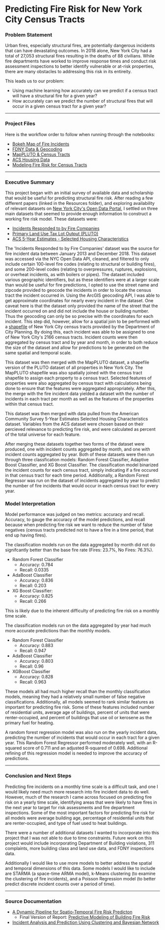 # Predicting Fire Risk for New York City Census Tracts

### Problem Statement 

Urban fires, especially structural fires, are potentially dangerous incidents that can have devastating outcomes. In 2018 alone, New York City had a total of 27,053 structural fires resulting in the deaths of 88 civilians. While fire departments have worked to improve response times and conduct risk assessment inspections to better identify vulnerable or at-risk properties, there are many obstacles to addressing this risk in its entireity.

This leads us to our problem:
- Using machine learning how accurately can we predict if a census tract will have a structural fire for a given year?
- How accurately can we predict the number of structural fires that will occur in a given census tract for a given year?

---

### Project Files

Here is the workflow order to follow when running through the notebooks:
- [Bokeh Map of Fire Incidents](https://github.com/NoahChristiansen/Fire-Risk-NYC/blob/master/Code/Bokeh%20Map%20of%20Fire%20Incidents.ipynb)
- [FDNY Data & Geocoding](https://github.com/NoahChristiansen/Fire-Risk-NYC/blob/master/Code/FDNY%20Data%20%26%20Geocoding.ipynb) 
- [MapPLUTO & Census Tracts](https://github.com/NoahChristiansen/Fire-Risk-NYC/blob/master/Code/MapPLUTO%20%26%20Census%20Tracts.ipynb) 
- [ACS Housing Data](https://github.com/NoahChristiansen/Fire-Risk-NYC/blob/master/Code/ACS_Housing_Data.ipynb) 
- [Modeling Fire Risk for Census Tracts](https://github.com/NoahChristiansen/Fire-Risk-NYC/blob/master/Code/Modeling_Fire_Risk_for_Census_Tracts.ipynb)

---

### Executive Summary

This project began with an initial survey of available data and scholarship that would be useful for predicting structural fire risk. After reading a few different papers (linked in the Resources folder), and exploring availability of relevant datasets on [New York City's Open Data Portal](https://opendata.cityofnewyork.us/), I settled on three main datasets that seemed to provide enough information to construct a working fire risk model. These datasets were:
- [Incidents Responded to by Fire Companies](https://data.cityofnewyork.us/Public-Safety/Incidents-Responded-to-by-Fire-Companies/tm6d-hbzd)
- [Primary Land Use Tax Lot Output (PLUTO)](https://www1.nyc.gov/site/planning/data-maps/open-data/dwn-pluto-mappluto.page)
- [ACS 5-Year Estimates - Selected Housing Characteristics](https://factfinder.census.gov/faces/tableservices/jsf/pages/productview.xhtml?src=bkmk)

The 'Incidents Responded to by Fire Companies' dataset was the source for fire incident data between January 2013 and December 2018. This dataset was accessed via the NYC Open Data API, cleaned, and filtered to only include certain 100-level fire codes (relating to structural or building fires), and some 200-level codes (relating to overpressures, ruptures, explosions, or overheat incidents, as with boilers or pipes). The dataset included various geographic identifiers, but as these identifiers were at a larger scale than would be useful for fire predictions, I opted to use the street name and zipcode provided to geocode the incidents in order to locate the census tract the incident occurred in. Using the ArcGIS geocoding API, I was able to get approximate coordinates for nearly every incident in the dataset. One caveat here is that the dataset only provided the name of the street that the incident occurred on and did not include the house or building number. Thus the geocoding can only be so precise with the coordinates for each incident. This step did, however, allow for a spatial join to be performed with a [shapefile](https://www1.nyc.gov/site/planning/data-maps/open-data/districts-download-metadata.page#collapse4) of New York City census tracts provided by the Department of City Planning. By doing this, each incident was able to be assigned to one of New York City's 2166 census tracts. Incident counts were then aggregated by census tract and by year and month, in order to both reduce the size of the dataset and allow for predictions to be generated on the same spatial and temporal scale.

This dataset was then merged with the MapPLUTO dataset, a shapefile version of the PLUTO dataset of all properties in New York City. The MapPLUTO shapefile was also spatially joined with the census tract shapefile to assign each property to a census tract. Selected features of properties were also aggregated by census tract with calculations being done to ensure that the features were aggregated appropriately. After this, the merge with the fire incident data yielded a dataset with the number of incidents in each tract per month as well as the features of the properties within that census tract.

This dataset was then merged with data pulled from the American Community Survey 5-Year Estimates Selected Housing Characteristics dataset. Variables from the ACS dataset were chosen based on their percieved relevance to predicting fire risk, and were calculated as percent of the total universe for each feature.

After merging these datasets together two forms of the dataset were produced, one with incident counts aggregated by month, and one with incident counts aggregated by year. Both of these datasets were then run through three classfication models: Random Forest Classifier, Adaptive Boost Classifier, and XG Boost Classifier. The classification model binarized the incident counts for each census tract, simply indicating if a fire occured in that census tract for each time period. Additionally, a Random Forest Regressor was run on the dataset of incidents aggregated by year to predict the number of fire incidents that would occur in each census tract for every year.



### Model Interpretation

Model performance was judged on two metrics: accuracy and recall. Accuracy, to gauge the accuracy of the model predictions, and recall because when predicting fire risk we want to reduce the number of false negatives (census tracts predicted not to have a fire in a time period, that end up having fires).

The classification models run on the data aggregated by month did not do signifcantly better than the base fire rate (Fires: 23.7%, No Fires: 76.3%).
  - Random Forest Classifier
    - Accuracy: 0.784
    - Recall: 0.0335
  - AdaBoost Classifier
    - Accuracy: 0.836
    - Recall: 0.203
  - XG Boost Classifier: 
    - Accuracy: 0.825
    - Recall: 0.266

This is likely due to the inherent difficulty of predicting fire risk on a monthly time scale.

The classification models run on the data aggregated by year had much more accurate predictions than the monthly models.
  - Random Forest Classifier
    - Accuracy: 0.883
    - Recall: 0.947
  - AdaBoost Classifier
    - Accuracy: 0.803
    - Recall: 0.96
  - XGBoost Classifier
    - Accuracy: 0.828
    - Recall: 0.963

These models all had much higher recall than the monthly classification models, meaning they had a relatively small number of false negative classifications. Additionally, all models seemed to rank similar features as important for predicting fire risk. Some of these features included number of residential units, average age of buildings, percent of units that were renter-occupied, and percent of buildings that use oil or kerosene as the primary fuel for heating.

 A random forest regression model was also run on the yearly incident data, predicting the number of incidents that would occur in each tract for a given year. This Random Forest Regressor performed moderately well, with an R-squared score of 0.711 and an adjusted R-squared of 0.698. Additional refining of this regression model is needed to improve the accuracy of predictions.
 
---

### Conclusion and Next Steps

Predicting fire incidents on a monthly time scale is a difficult task, and one I would likely need much more research into fire incident data to do well. However, much of the research I came across focused on predicting fire risk on a yearly time scale, identifying areas that were likely to have fires in the next year to target for risk assessments and fire department inspections. Some of the most important factors for predicting fire risk for all models were average building age, percentage of residential units that are renter-occupied, and type of fuel used to heat buildings.

There were a number of additional datasets I wanted to incorporate into this project that I was not able to due to time constraints. Future work on this project would include incorporating Department of Building violations, 311 complaints, more building class and land use data, and FDNY inspections data.

Additionally I would like to use more models to better address the spatial and temporal dimensions of this data. Some models I would like to include are STARMA (a space-time ARMA model), k-Means clustering (to examine the clustering of fire incidents), and a Poisson Regression model (to better predict discrete incident counts over a period of time).

---

### Source Documentation

- [A Dynamic Pipeline for Spatio-Temporal Fire Risk Predicton](https://github.com/NoahChristiansen/Fire-Risk-NYC/blob/master/Resources/KDD_2018_FireRisk.pdf) 
  - Final Version of Report: [Predictive Modeling of Building Fire Risk](https://github.com/NoahChristiansen/Fire-Risk-NYC/blob/master/Resources/Metro21_FireRisk_FinalReport.pdf)
- [Incident Analysis and Prediction Using Clustering and Bayesian Network](https://github.com/NoahChristiansen/Fire-Risk-NYC/blob/master/Resources/IEEE-SCI-R-33.pdf)

